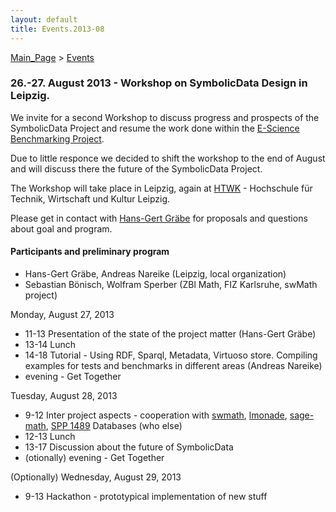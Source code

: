 ```yaml
---
layout: default
title: Events.2013-08
---
```


[Main\_Page](Main_Page "wikilink") \> [Events](Events "wikilink")

### 26.-27. August 2013 - Workshop on SymbolicData Design in Leipzig.

We invite for a second Workshop to discuss progress and prospects of the SymbolicData Project and resume the work done within the [E-Science Benchmarking Project](Projects.EScience "wikilink").

Due to little responce we decided to shift the workshop to the end of August and will discuss there the future of the SymbolicData Project.

The Workshop will take place in Leipzig, again at [HTWK](http://www.htwk-leipzig.de) - Hochschule für Technik, Wirtschaft und Kultur Leipzig.

Please get in contact with [Hans-Gert Gräbe](User:HGG "wikilink") for proposals and questions about goal and program.

#### Participants and preliminary program

-   Hans-Gert Gräbe, Andreas Nareike (Leipzig, local organization)
-   Sebastian Bönisch, Wolfram Sperber (ZBl Math, FIZ Karlsruhe, swMath project)

Monday, August 27, 2013

-   11-13 Presentation of the state of the project matter (Hans-Gert Gräbe)
-   13-14 Lunch
-   14-18 Tutorial - Using RDF, Sparql, Metadata, Virtuoso store. Compiling examples for tests and benchmarks in different areas (Andreas Nareike)
-   evening - Get Together

Tuesday, August 28, 2013

-   9-12 Inter project aspects - cooperation with [swmath](http://www.swmath.org), [lmonade](http://www.lmona.de/), [sage-math](http://www.sagemath.org), [SPP 1489](http://www.computeralgebra.de) Databases (who else)
-   12-13 Lunch
-   13-17 Discussion about the future of SymbolicData
-   (otionally) evening - Get Together

(Optionally) Wednesday, August 29, 2013

-   9-13 Hackathon - prototypical implementation of new stuff

